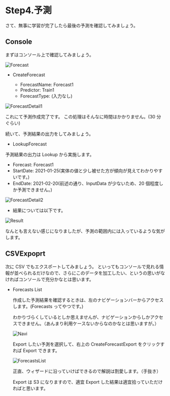 # Step4.予測

さて、無事に学習が完了したら最後の予測を確認してみましょう。

## Console

まずはコンソール上で確認してみましょう。

![Forecast](/images/step4/Forecast.png)

- CreateForecast

  - ForecastName: Forecast1
  - Predictor: Train1
  - ForecastType: (入力なし)

![ForecastDetail1](/images/step4/ForecastDetail1.png)

これにて予測作成完了です。 この処理はそんなに時間はかかりません。(30 分ぐらい)

続いて、予測結果の出力をしてみましょう。

- LookupForecast

予測結果の出力は Lookup から実施します。

- Forecast: Forecast1
- StartDate: 2021-01-25(実体の値と少し被せた方が傾向が見えてわかりやすいです。)
- EndDate: 2021-02-20(前述の通り、InputData が少ないため、20 個程度しか予測できません。)

![ForecastDetail2](/images/step4/ForecastDetail2.png)

- 結果については以下です。

![Result](/images/step4/Result.png)

なんとも言えない感じになりましたが、予測の範囲内には入っているような気がします。

## CSVExpoprt

次に CSV でもエクスポートしてみましょう。
といってもコンソールで見れる情報が並べられるだけなので、さらにこのデータを加工したい、というの思いがなければコンソールで充分かなとは思います。

- Forecasts List

  作成した予測結果を確認するときは、左のナビゲーションバーからアクセスします。(Forecasts ってやつです。)

  わかりづらくしているとしか思えませんが、ナビゲーションからしかアクセスできません。（あんまり利用ケースないからなのかなとは思いますが。）

  ![Navi](/images/step4/Navi.png)

  Export したい予測を選択して、右上の CreateForecastExport をクリックすれば Export できます。

  ![ForecastsList](/images/step4/ForecastsList.png)

  正直、ウィザードに沿っていけばできるので解説は割愛します。（手抜き）

  Export は S3 になりますので、適宜 Export した結果は適宜拾っていただければと思います。
